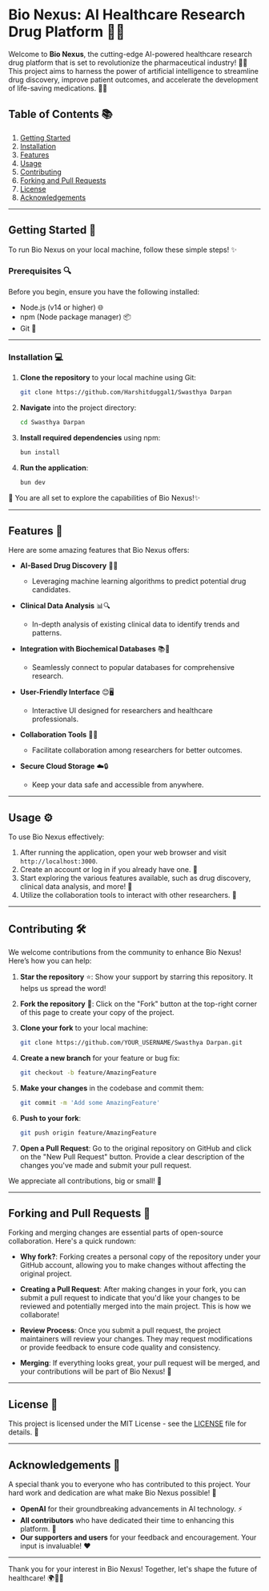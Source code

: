 # Bio Nexus: AI Healthcare Research Drug Platform 🚀💊

Welcome to **Bio Nexus**, the cutting-edge AI-powered healthcare research drug platform that is set to revolutionize the pharmaceutical industry! 🏥💉 This project aims to harness the power of artificial intelligence to streamline drug discovery, improve patient outcomes, and accelerate the development of life-saving medications. 🌟🧬

## Table of Contents 📚

1. [Getting Started](#getting-started)
2. [Installation](#installation)
3. [Features](#features)
4. [Usage](#usage)
5. [Contributing](#contributing)
6. [Forking and Pull Requests](#forking-and-pull-requests)
7. [License](#license)
8. [Acknowledgements](#acknowledgements)

---

## Getting Started 🏁

To run Bio Nexus on your local machine, follow these simple steps! ✨

### Prerequisites 🔍

Before you begin, ensure you have the following installed:

- Node.js (v14 or higher) 🌐
- npm (Node package manager) 📦
- Git 🥳

---

### Installation 💻

1. **Clone the repository** to your local machine using Git:

   ```bash
   git clone https://github.com/Harshitduggal1/Swasthya Darpan
   ```

2. **Navigate** into the project directory:

   ```bash
   cd Swasthya Darpan
   ```

3. **Install required dependencies** using npm:

   ```bash
   bun install
   ```

4. **Run the application**:

   ```bash
   bun dev
   ```

🎉 You are all set to explore the capabilities of Bio Nexus!✨

---

## Features 🌈

Here are some amazing features that Bio Nexus offers:

- **AI-Based Drug Discovery** 🤖💡

  - Leveraging machine learning algorithms to predict potential drug candidates.

- **Clinical Data Analysis** 📊🔍

  - In-depth analysis of existing clinical data to identify trends and patterns.

- **Integration with Biochemical Databases** 📚🧪

  - Seamlessly connect to popular databases for comprehensive research.

- **User-Friendly Interface** 😊🖥️

  - Interactive UI designed for researchers and healthcare professionals.

- **Collaboration Tools** 🤝🌐

  - Facilitate collaboration among researchers for better outcomes.

- **Secure Cloud Storage** ☁️🔒
  - Keep your data safe and accessible from anywhere.

---

## Usage ⚙️

To use Bio Nexus effectively:

1. After running the application, open your web browser and visit `http://localhost:3000`.
2. Create an account or log in if you already have one. 🔑
3. Start exploring the various features available, such as drug discovery, clinical data analysis, and more! 🌟
4. Utilize the collaboration tools to interact with other researchers. 🤗

---

## Contributing 🛠️

We welcome contributions from the community to enhance Bio Nexus! Here’s how you can help:

1. **Star the repository** ⭐: Show your support by starring this repository. It helps us spread the word!

2. **Fork the repository** 🍴: Click on the "Fork" button at the top-right corner of this page to create your copy of the project.

3. **Clone your fork** to your local machine:

   ```bash
   git clone https://github.com/YOUR_USERNAME/Swasthya Darpan.git
   ```

4. **Create a new branch** for your feature or bug fix:

   ```bash
   git checkout -b feature/AmazingFeature
   ```

5. **Make your changes** in the codebase and commit them:

   ```bash
   git commit -m 'Add some AmazingFeature'
   ```

6. **Push to your fork**:

   ```bash
   git push origin feature/AmazingFeature
   ```

7. **Open a Pull Request**: Go to the original repository on GitHub and click on the "New Pull Request" button. Provide a clear description of the changes you've made and submit your pull request.

We appreciate all contributions, big or small! 💖

---

## Forking and Pull Requests 🤝

Forking and merging changes are essential parts of open-source collaboration. Here's a quick rundown:

- **Why fork?**: Forking creates a personal copy of the repository under your GitHub account, allowing you to make changes without affecting the original project.

- **Creating a Pull Request**: After making changes in your fork, you can submit a pull request to indicate that you'd like your changes to be reviewed and potentially merged into the main project. This is how we collaborate!

- **Review Process**: Once you submit a pull request, the project maintainers will review your changes. They may request modifications or provide feedback to ensure code quality and consistency.

- **Merging**: If everything looks great, your pull request will be merged, and your contributions will be part of Bio Nexus! 🎊

---

## License 📄

This project is licensed under the MIT License - see the [LICENSE](LICENSE) file for details. 📝

---

## Acknowledgements 🙏

A special thank you to everyone who has contributed to this project. Your hard work and dedication are what make Bio Nexus possible! 🌈

- **OpenAI** for their groundbreaking advancements in AI technology. ⚡
- **All contributors** who have dedicated their time to enhancing this platform. 👏
- **Our supporters and users** for your feedback and encouragement. Your input is invaluable! ❤️

---

Thank you for your interest in Bio Nexus! Together, let's shape the future of healthcare! 🌍💖✨
